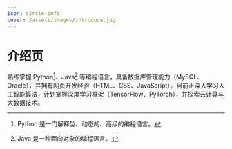 ```yaml
---
icon: circle-info
cover: /assets/images/introduce.jpg
---
```


# 介绍页

熟练掌握 Python[^first]、Java[^second] 等编程语言，具备数据库管理能力（MySQL、Oracle），并拥有网页开发经验（HTML、CSS、JavaScript）。目前正深入学习人工智能算法，计划掌握深度学习框架（TensorFlow、PyTorch），并探索云计算与大数据技术。

[^first]: Python 是一门解释型、动态的、高级的编程语言。
[^second]: Java 是一种面向对象的编程语言。
